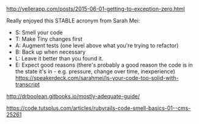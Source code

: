 http://yellerapp.com/posts/2015-06-01-getting-to-exception-zero.html

Really enjoyed this STABLE acronym from Sarah Mei:

* S: Smell your code
* T: Make Tiny changes first
* A: Augment tests (one level above what you're trying to refactor)
* B: Back up when necessary
* L: Leave it better than you found it.
* E: Expect good reasons (there's probably a good reason the
  code is in the state it's in - e.g. pressure, change over time, inexperience)
https://speakerdeck.com/sarahmei/is-your-code-too-solid-with-transcript

http://drboolean.gitbooks.io/mostly-adequate-guide/

https://code.tutsplus.com/articles/rubyrails-code-smell-basics-01--cms-25261
